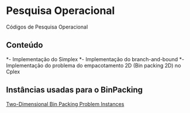# Pesquisa Operacional
Códigos de Pesquisa Operacional

## Conteúdo
  *- Implementação do Simplex 
  *- Implementação do branch-and-bound 
  *- Implementação do problema do empacotamento 2D (Bin packing 2D) no Cplex

## Instâncias usadas para o BinPacking
[Two-Dimensional Bin Packing Problem Instances](http://or.dei.unibo.it/library/two-dimensional-bin-packing-problem)
